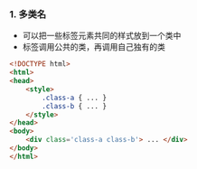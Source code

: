 ### 1. 多类名

- 可以把一些标签元素共同的样式放到一个类中
- 标签调用公共的类，再调用自己独有的类

```html
<!DOCTYPE html>
<html>
<head>
    <style>
        .class-a { ... }
        .class-b { ... }
    </style>
</head>
<body>
    <div class='class-a class-b'> ... </div>
</body>
</html>
```

